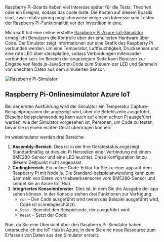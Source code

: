 Raspberry Pi-Boards haben viel Interesse später für die Tests, Theorien oder ein Ereignis, sodass das coole löste. Die Kosten auf diesem Boards sind, zwar relativ gering möglicherweise einige von Interesse sein Testen der Raspberry Pi-Funktionalität vor der Investition in eine.

Microsoft hat eine online erstellte [Raspberry Pi-Azure-IoT-Simulator](https://azure-samples.github.io/raspberry-pi-web-simulator?azure-portal=true) ermöglicht Benutzern die Kontrolle über der emulierten Hardware über Code. Der Emulator zeigt Informationen zur eine Grafik des Raspberry Pi verbunden werden, um eine Temperatur, Luftfeuchtigkeit, Drucksensor und eine rote LED über steckplatine, sodass Verbindungen miteinander verbunden sein. Im Bereich der angezeigten Seite kann Benutzer zur Eingabe von Node.js-JavaScript-Code zum Steuern der LED und Sammeln von unechten Daten aus dem simulierten Sensor.

![Raspberry Pi-Simulator](../media-draft/RaspberryPiSimulator.png)

## <a name="raspberry-pi-azure-iot-online-simulator"></a>Raspberry Pi-Onlinesimulator Azure IoT

Bei der ersten Ausführung wird der Simulator ein Temperatur Capture-Beispielprogramm die angezeigt wird, über die Befehlszeile ausgeführt. Dieselbe beispielanwendung kann auch auf einem echten Pi ausgeführt werden, wie der Simulator vorgesehen ist, Personen, um Code zu testen, bevor sie in einem echten Gerät übertragen können.

Im websimulator werden drei Bereiche:

1. **Assembly-Bereich**. Dies ist in der Ihre Gerätestatus angezeigt. Standardmäßig ist dies ein Pi Herstellen einer Verbindung mit einem BME280-Sensor und eine LED leuchtet. Diese Konfiguration ist zu diesem Zeitpunkt nicht angepasst.
2. **Codingbereich**. Ein online-Code-Editor für Sie zu einer app auf dem Raspberry Pi mit Node.js. Die Standard-beispielanwendung kann zum Sammeln von Daten von triebwerksensoren vom BME280-Sensor und sendet sie an Azure IoT Hub.
3. **Integriertes Konsolenfenster**. Dies ist, in dem Sie die Ausgabe der app sehen können. In der Konsole stehen drei Funktionen zur Verfügung:
    - `run` – Den Code ausgeführt wird (wenn das Beispiel ausgeführt wird, Code ist schreibgeschützt).
    - `Stop` – Beendet den Beispielcode, der ausgeführt wird.
    - `Reset` – Setzt der Code.

Nun, da Sie eine Übersicht über den Raspberry Pi-Simulator haben, untersuche ich die IoT Hub in Azure, in dem Sie eine neue Ressource zum Erfassen von Daten aus den Simulator erstellt.

<!-- Reference links 
-   Online Raspberry Pi Emulator:
    <https://docs.microsoft.com/en-us/azure/iot-hub/iot-hub-raspberry-pi-web-simulator-get-started>
-   <https://azure-samples.github.io/raspberry-pi-web-simulator/#GetStarted>-->